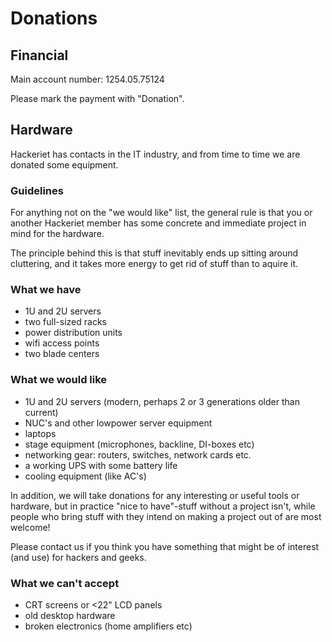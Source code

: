 # Donations

## Financial

Main account number:  1254.05.75124

Please mark the payment with "Donation".

## Hardware

Hackeriet has contacts in the IT industry, and from time to time we are
donated some equipment.

### Guidelines

For anything not on the "we would like" list, the general rule is that
you or another Hackeriet member has some concrete and immediate project
in mind for the hardware.

The principle behind this is that stuff inevitably ends up sitting
around cluttering, and it takes more energy to get rid of stuff than to
aquire it.

### What we have

- 1U and 2U servers
- two full-sized racks
- power distribution units
- wifi access points
- two blade centers

### What we would like

- 1U and 2U servers (modern, perhaps 2 or 3 generations older than
  current)
- NUC's and other lowpower server equipment
- laptops
- stage equipment (microphones, backline, DI-boxes etc)
- networking gear: routers, switches, network cards etc.
- a working UPS with some battery life
- cooling equipment (like AC's)

In addition, we will take donations for any interesting or useful tools
or hardware, but in practice "nice to have"-stuff without a project
isn't, while people who bring stuff with they intend on making a project
out of are most welcome!

Please contact us if you think you have something that might be of
interest (and use) for hackers and geeks.

### What we can't accept

- CRT screens or &lt;22" LCD panels
- old desktop hardware
- broken electronics (home amplifiers etc)
